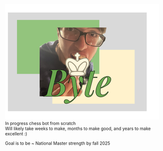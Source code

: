 ![alt text](https://github.com/hmeshy/ByteChess/blob/master/Byte%20inital%20logo%20(2).png "Logo Title Text 1")  
In progress chess bot from scratch  
Will likely take weeks to make, months to make good, and years to make excellent :)

Goal is to be ~ National Master strength by fall 2025
